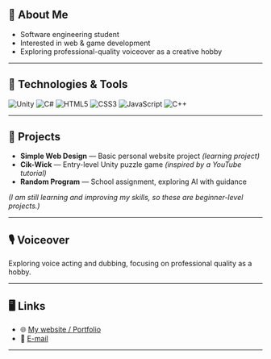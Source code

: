 <div align="center">
  <!-- Buraya banner veya kişisel logo ekleyebilirsiniz -->
  <!-- ![Banner](banner-linki) -->
</div>

## 👋 About Me

- Software engineering student
- Interested in web & game development
- Exploring professional-quality voiceover as a creative hobby

---

## 🔧 Technologies & Tools

![Unity](https://img.shields.io/badge/-Unity-222C37?style=flat-square&logo=unity&logoColor=white)
![C#](https://img.shields.io/badge/-C%23-239120?style=flat-square&logo=c-sharp&logoColor=white)
![HTML5](https://img.shields.io/badge/-HTML5-E34F26?style=flat-square&logo=html5&logoColor=white)
![CSS3](https://img.shields.io/badge/-CSS3-1572B6?style=flat-square&logo=css3&logoColor=white)
![JavaScript](https://img.shields.io/badge/-JavaScript-F7DF1E?style=flat-square&logo=javascript&logoColor=black)
![C++](https://img.shields.io/badge/-C++-00599C?style=flat-square&logo=c%2b%2b&logoColor=white)

---

## 📂 Projects

- **Simple Web Design** — Basic personal website project *(learning project)*
- **Cik-Wick** — Entry-level Unity puzzle game *(inspired by a YouTube tutorial)*
- **Random Program** — School assignment, exploring AI with guidance

*(I am still learning and improving my skills, so these are beginner-level projects.)*

---

## 🎙 Voiceover

Exploring voice acting and dubbing, focusing on professional quality as a hobby.

---

## 🖥️ Links

- 🌐 [My website / Portfolio](https://huseyincancalti.github.io/karakedidub/)
- 📧 [E-mail](mailto:hsyncalti2@gmail.com)
<!-- Diğer sosyal medya veya iletişim eklersen buraya ekleyebilirsin -->

---

<!-- Buraya kendi banner veya görsellerini eklediğinde profil daha zengin gözükecek -->

